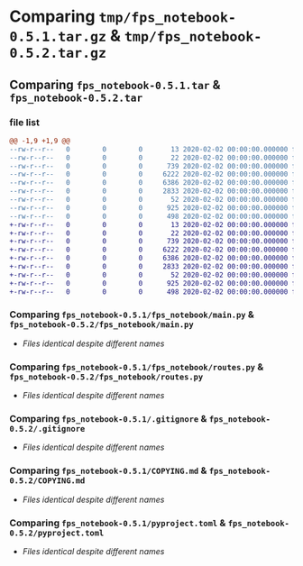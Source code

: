 # Comparing `tmp/fps_notebook-0.5.1.tar.gz` & `tmp/fps_notebook-0.5.2.tar.gz`

## Comparing `fps_notebook-0.5.1.tar` & `fps_notebook-0.5.2.tar`

### file list

```diff
@@ -1,9 +1,9 @@
--rw-r--r--   0        0        0       13 2020-02-02 00:00:00.000000 fps_notebook-0.5.1/MANIFEST.in
--rw-r--r--   0        0        0       22 2020-02-02 00:00:00.000000 fps_notebook-0.5.1/fps_notebook/__init__.py
--rw-r--r--   0        0        0      739 2020-02-02 00:00:00.000000 fps_notebook-0.5.1/fps_notebook/main.py
--rw-r--r--   0        0        0     6222 2020-02-02 00:00:00.000000 fps_notebook-0.5.1/fps_notebook/routes.py
--rw-r--r--   0        0        0     6386 2020-02-02 00:00:00.000000 fps_notebook-0.5.1/.gitignore
--rw-r--r--   0        0        0     2833 2020-02-02 00:00:00.000000 fps_notebook-0.5.1/COPYING.md
--rw-r--r--   0        0        0       52 2020-02-02 00:00:00.000000 fps_notebook-0.5.1/README.md
--rw-r--r--   0        0        0      925 2020-02-02 00:00:00.000000 fps_notebook-0.5.1/pyproject.toml
--rw-r--r--   0        0        0      498 2020-02-02 00:00:00.000000 fps_notebook-0.5.1/PKG-INFO
+-rw-r--r--   0        0        0       13 2020-02-02 00:00:00.000000 fps_notebook-0.5.2/MANIFEST.in
+-rw-r--r--   0        0        0       22 2020-02-02 00:00:00.000000 fps_notebook-0.5.2/fps_notebook/__init__.py
+-rw-r--r--   0        0        0      739 2020-02-02 00:00:00.000000 fps_notebook-0.5.2/fps_notebook/main.py
+-rw-r--r--   0        0        0     6222 2020-02-02 00:00:00.000000 fps_notebook-0.5.2/fps_notebook/routes.py
+-rw-r--r--   0        0        0     6386 2020-02-02 00:00:00.000000 fps_notebook-0.5.2/.gitignore
+-rw-r--r--   0        0        0     2833 2020-02-02 00:00:00.000000 fps_notebook-0.5.2/COPYING.md
+-rw-r--r--   0        0        0       52 2020-02-02 00:00:00.000000 fps_notebook-0.5.2/README.md
+-rw-r--r--   0        0        0      925 2020-02-02 00:00:00.000000 fps_notebook-0.5.2/pyproject.toml
+-rw-r--r--   0        0        0      498 2020-02-02 00:00:00.000000 fps_notebook-0.5.2/PKG-INFO
```

### Comparing `fps_notebook-0.5.1/fps_notebook/main.py` & `fps_notebook-0.5.2/fps_notebook/main.py`

 * *Files identical despite different names*

### Comparing `fps_notebook-0.5.1/fps_notebook/routes.py` & `fps_notebook-0.5.2/fps_notebook/routes.py`

 * *Files identical despite different names*

### Comparing `fps_notebook-0.5.1/.gitignore` & `fps_notebook-0.5.2/.gitignore`

 * *Files identical despite different names*

### Comparing `fps_notebook-0.5.1/COPYING.md` & `fps_notebook-0.5.2/COPYING.md`

 * *Files identical despite different names*

### Comparing `fps_notebook-0.5.1/pyproject.toml` & `fps_notebook-0.5.2/pyproject.toml`

 * *Files identical despite different names*

